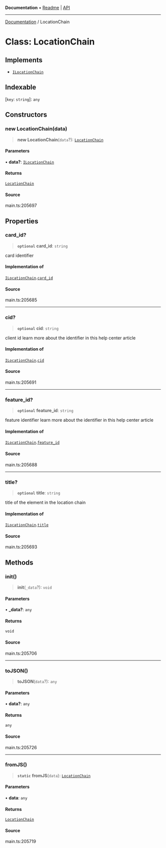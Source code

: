 **Documentation** • [Readme](../README.md) \| [API](../globals.md)

***

[Documentation](../README.md) / LocationChain

# Class: LocationChain

## Implements

- [`ILocationChain`](../interfaces/ILocationChain.md)

## Indexable

 \[`key`: `string`\]: `any`

## Constructors

### new LocationChain(data)

> **new LocationChain**(`data`?): [`LocationChain`](LocationChain.md)

#### Parameters

• **data?**: [`ILocationChain`](../interfaces/ILocationChain.md)

#### Returns

[`LocationChain`](LocationChain.md)

#### Source

main.ts:205697

## Properties

### card\_id?

> **`optional`** **card\_id**: `string`

card identifier

#### Implementation of

[`ILocationChain`](../interfaces/ILocationChain.md).[`card_id`](../interfaces/ILocationChain.md#card_id)

#### Source

main.ts:205685

***

### cid?

> **`optional`** **cid**: `string`

client id
learn more about the identifier in this help center article

#### Implementation of

[`ILocationChain`](../interfaces/ILocationChain.md).[`cid`](../interfaces/ILocationChain.md#cid)

#### Source

main.ts:205691

***

### feature\_id?

> **`optional`** **feature\_id**: `string`

feature identifier
learn more about the identifier in this help center article

#### Implementation of

[`ILocationChain`](../interfaces/ILocationChain.md).[`feature_id`](../interfaces/ILocationChain.md#feature_id)

#### Source

main.ts:205688

***

### title?

> **`optional`** **title**: `string`

title of the element in the location chain

#### Implementation of

[`ILocationChain`](../interfaces/ILocationChain.md).[`title`](../interfaces/ILocationChain.md#title)

#### Source

main.ts:205693

## Methods

### init()

> **init**(`_data`?): `void`

#### Parameters

• **\_data?**: `any`

#### Returns

`void`

#### Source

main.ts:205706

***

### toJSON()

> **toJSON**(`data`?): `any`

#### Parameters

• **data?**: `any`

#### Returns

`any`

#### Source

main.ts:205726

***

### fromJS()

> **`static`** **fromJS**(`data`): [`LocationChain`](LocationChain.md)

#### Parameters

• **data**: `any`

#### Returns

[`LocationChain`](LocationChain.md)

#### Source

main.ts:205719
